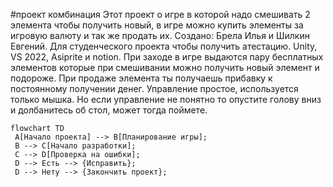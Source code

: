 #проект комбинация
Этот проект о игре в которой надо смешивать 2 элемента чтобы получить новый, в игре можно купить элементы за игровую валюту и так же продать их.
Создано: Брела Илья и Шилкин Евгений.
Для студенческого проекта чтобы получить атестацию.
Unity, VS 2022, Asiprite и notion.
При заходе в игре выдаются пару бесплатных элементов которые при смешивании можно получить новый элемент и подороже.
При продаже элемента ты получаешь прибавку к постоянному получении денег.
Управление простое, используется только мышка.
Но если управление не понятно то опустите голову вниз и долбанитесь об стол, может тогда поймете.

```mermaid
flowchart TD
 A[Начало проекта] --> B[Планирование игры];
 B --> C[Начало разработки];
 C --> D[Проверка на ошибки];
 D --> Есть --> {Исправить};
 D --> Нету --> {Закончить проект};
```
